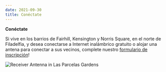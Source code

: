 ```yaml
---
date: 2021-09-30
title: Conéctate
---
```


**Conéctate**

Si vive en los barrios de Fairhill, Kensington y Norris Square, en el norte de Filadelfia, y desea conectarse a Internet inalámbrico gratuito o alojar una antena para conectar a sus vecinos, complete nuestro [formulario de inscripción](https://forms.gle/Np8QAvWc1Q5XDgpB8)!

![Receiver Antenna in Las Parcelas Gardens](/images/antenna_detail2.jpg)
